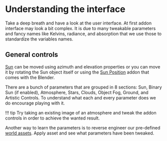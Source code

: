 # Understanding the interface

Take a deep breath and have a look at the user interface. At first addon interface may look a bit complex. It is due to many tweakable parameters and fancy names like Kelvins, radiance, and absorption that we use those to standardize the variables names.



## General controls
[Sun](https://www.physicaladdons.com/psa/sun/) can be moved using azimuth and elevation properties or you can move it by rotating the Sun object itself or using the [Sun Position](https://docs.blender.org/manual/en/latest/addons/lighting/sun_position.html) addon that comes with the Blender.

There are a bunch of parameters that are grouped in 8 sections: Sun, Binary Sun (if enabled), Atmosphere, Stars, Clouds, Object Fog, Ground, and Artistic Controls. To understand what each and every parameter does we do encourage playing with it.

!!! tip
    Try taking an existing image of an atmosphere and tweak the addon controls in order to achieve the wanted result.  

Another way to learn the parameters is to reverse engineer our pre-defined [world assets](https://www.physicaladdons.com/psa/presets/). Apply asset and see what parameters have been tweaked. 
